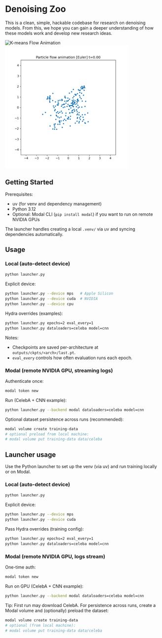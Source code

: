 # Denoising Zoo

This is a clean, simple, hackable codebase for research on denoising models. From this, we hope you can gain a deeper understanding of how these models work and develop new research ideas.

<p>
  <img src="docs/kmeans_flow.gif" alt="K-means Flow Animation" width="400" />
  <img src="docs/kmeans_particles.gif" alt="K-means Particles" width="400" />
</p>

## Getting Started

Prerequisites:
- uv (for venv and dependency management)
- Python 3.12
- Optional: Modal CLI (`pip install modal`) if you want to run on remote NVIDIA GPUs

The launcher handles creating a local `.venv/` via uv and syncing dependencies automatically.

## Usage

### Local (auto-detect device)
```bash
python launcher.py
```

Explicit device:
```bash
python launcher.py --device mps   # Apple Silicon
python launcher.py --device cuda  # NVIDIA
python launcher.py --device cpu
```

Hydra overrides (examples):
```bash
python launcher.py epochs=2 eval_every=1
python launcher.py dataloaders=celeba model=cnn
```

Notes:
- Checkpoints are saved per-architecture at `outputs/ckpts/<arch>/last.pt`.
- `eval_every` controls how often evaluation runs each epoch.

### Modal (remote NVIDIA GPU, streaming logs)
Authenticate once:
```bash
modal token new
```

Run (CelebA + CNN example):
```bash
python launcher.py --backend modal dataloaders=celeba model=cnn
```

Optional dataset persistence across runs (recommended):
```bash
modal volume create training-data
# optional preload from local machine:
# modal volume put training-data data/celeba
```


## Launcher usage

Use the Python launcher to set up the venv (via uv) and run training locally or on Modal.

### Local (auto-detect device)

```bash
python launcher.py
```

Explicit device:

```bash
python launcher.py --device mps
python launcher.py --device cuda
```

Pass Hydra overrides (training config):

```bash
python launcher.py epochs=2 eval_every=1
python launcher.py dataloaders=celeba model=cnn
```

### Modal (remote NVIDIA GPU, logs stream)

One-time auth:

```bash
modal token new
```

Run on GPU (CelebA + CNN example):

```bash
python launcher.py --backend modal dataloaders=celeba model=cnn
```

Tip: First run may download CelebA. For persistence across runs, create a Modal volume and (optionally) preload the dataset:

```bash
modal volume create training-data
# optional (from local machine):
# modal volume put training-data data/celeba
```

